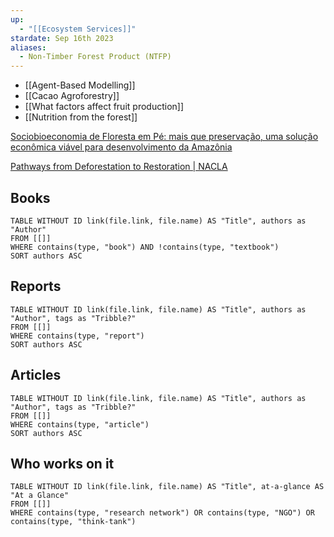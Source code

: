 ```yaml
---
up:
  - "[[Ecosystem Services]]"
stardate: Sep 16th 2023
aliases:
  - Non-Timber Forest Product (NTFP)
---
```


- [[Agent-Based Modelling]]
- [[Cacao Agroforestry]]
- [[What factors affect fruit production]]
- [[Nutrition from the forest]]

[Sociobioeconomia de Floresta em Pé: mais que preservação, uma solução econômica viável para desenvolvimento da Amazônia](https://theconversation.com/sociobioeconomia-de-floresta-em-pe-mais-que-preservacao-uma-solucao-economica-viavel-para-desenvolvimento-da-amazonia-220094)

[Pathways from Deforestation to Restoration | NACLA](https://nacla.org/pathways-deforestation-restoration)

## Books
```dataview
TABLE WITHOUT ID link(file.link, file.name) AS "Title", authors as "Author"
FROM [[]]
WHERE contains(type, "book") AND !contains(type, "textbook")
SORT authors ASC
```

## Reports
```dataview
TABLE WITHOUT ID link(file.link, file.name) AS "Title", authors as "Author", tags as "Tribble?"
FROM [[]]
WHERE contains(type, "report")
SORT authors ASC
```

## Articles
```dataview
TABLE WITHOUT ID link(file.link, file.name) AS "Title", authors as "Author", tags as "Tribble?"
FROM [[]]
WHERE contains(type, "article")
SORT authors ASC
```


## Who works on it

```dataview
TABLE WITHOUT ID link(file.link, file.name) AS "Title", at-a-glance AS "At a Glance"
FROM [[]]
WHERE contains(type, "research network") OR contains(type, "NGO") OR contains(type, "think-tank")
```
